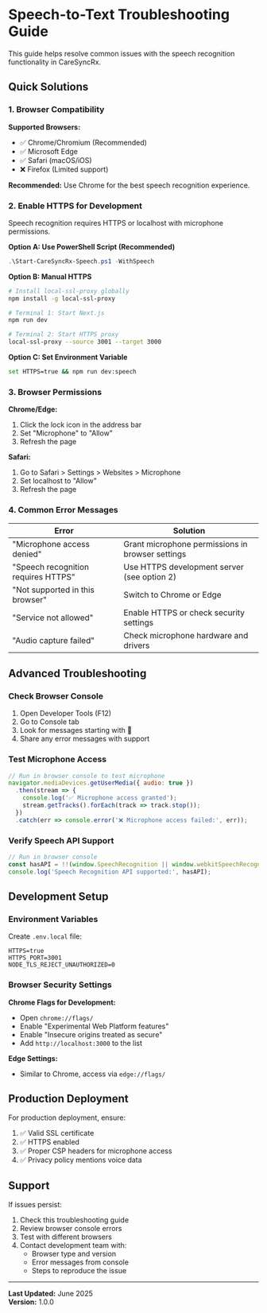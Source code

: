 # Speech-to-Text Troubleshooting Guide

This guide helps resolve common issues with the speech recognition functionality in CareSyncRx.

## Quick Solutions

### 1. Browser Compatibility
**Supported Browsers:**
- ✅ Chrome/Chromium (Recommended)
- ✅ Microsoft Edge  
- ✅ Safari (macOS/iOS)
- ❌ Firefox (Limited support)

**Recommended:** Use Chrome for the best speech recognition experience.

### 2. Enable HTTPS for Development
Speech recognition requires HTTPS or localhost with microphone permissions.

**Option A: Use PowerShell Script (Recommended)**
```powershell
.\Start-CareSyncRx-Speech.ps1 -WithSpeech
```

**Option B: Manual HTTPS**
```bash
# Install local-ssl-proxy globally
npm install -g local-ssl-proxy

# Terminal 1: Start Next.js
npm run dev

# Terminal 2: Start HTTPS proxy
local-ssl-proxy --source 3001 --target 3000
```

**Option C: Set Environment Variable**
```bash
set HTTPS=true && npm run dev:speech
```

### 3. Browser Permissions

**Chrome/Edge:**
1. Click the lock icon in the address bar
2. Set "Microphone" to "Allow"
3. Refresh the page

**Safari:**
1. Go to Safari > Settings > Websites > Microphone  
2. Set localhost to "Allow"
3. Refresh the page

### 4. Common Error Messages

| Error | Solution |
|-------|----------|
| "Microphone access denied" | Grant microphone permissions in browser settings |
| "Speech recognition requires HTTPS" | Use HTTPS development server (see option 2) |
| "Not supported in this browser" | Switch to Chrome or Edge |
| "Service not allowed" | Enable HTTPS or check security settings |
| "Audio capture failed" | Check microphone hardware and drivers |

## Advanced Troubleshooting

### Check Browser Console
1. Open Developer Tools (F12)
2. Go to Console tab
3. Look for messages starting with 🎤
4. Share any error messages with support

### Test Microphone Access
```javascript
// Run in browser console to test microphone
navigator.mediaDevices.getUserMedia({ audio: true })
  .then(stream => {
    console.log('✅ Microphone access granted');
    stream.getTracks().forEach(track => track.stop());
  })
  .catch(err => console.error('❌ Microphone access failed:', err));
```

### Verify Speech API Support
```javascript
// Run in browser console
const hasAPI = !!(window.SpeechRecognition || window.webkitSpeechRecognition);
console.log('Speech Recognition API supported:', hasAPI);
```

## Development Setup

### Environment Variables
Create `.env.local` file:
```
HTTPS=true
HTTPS_PORT=3001
NODE_TLS_REJECT_UNAUTHORIZED=0
```

### Browser Security Settings

**Chrome Flags for Development:**
- Open `chrome://flags/`
- Enable "Experimental Web Platform features"
- Enable "Insecure origins treated as secure" 
- Add `http://localhost:3000` to the list

**Edge Settings:**
- Similar to Chrome, access via `edge://flags/`

## Production Deployment

For production deployment, ensure:
1. ✅ Valid SSL certificate
2. ✅ HTTPS enabled  
3. ✅ Proper CSP headers for microphone access
4. ✅ Privacy policy mentions voice data

## Support

If issues persist:
1. Check this troubleshooting guide
2. Review browser console errors
3. Test with different browsers
4. Contact development team with:
   - Browser type and version
   - Error messages from console
   - Steps to reproduce the issue

---

**Last Updated:** June 2025  
**Version:** 1.0.0

